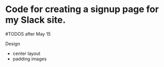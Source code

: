 # Code for creating a signup page for my Slack site.

#TODOS after May 15

Design
* center layout
* padding images

